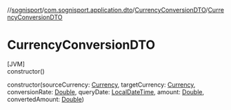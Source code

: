 //[sognisport](../../../index.md)/[com.sognisport.application.dto](../index.md)/[CurrencyConversionDTO](index.md)/[CurrencyConversionDTO](-currency-conversion-d-t-o.md)

# CurrencyConversionDTO

[JVM]\
constructor()

constructor(sourceCurrency: [Currency](../../com.sognisport.domain.model/-currency/index.md), targetCurrency: [Currency](../../com.sognisport.domain.model/-currency/index.md), conversionRate: [Double](https://kotlinlang.org/api/latest/jvm/stdlib/kotlin/-double/index.html), queryDate: [LocalDateTime](https://docs.oracle.com/javase/8/docs/api/java/time/LocalDateTime.html), amount: [Double](https://kotlinlang.org/api/latest/jvm/stdlib/kotlin/-double/index.html), convertedAmount: [Double](https://kotlinlang.org/api/latest/jvm/stdlib/kotlin/-double/index.html))
